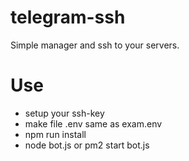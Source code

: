# telegram-ssh
Simple manager and ssh to your servers.

# Use
- setup your ssh-key
- make file .env same as exam.env
- npm run install
- node bot.js or pm2 start bot.js
